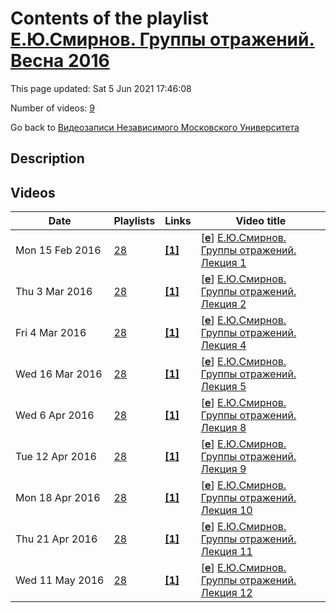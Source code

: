 # Contents of the playlist [Е.Ю.Смирнов. Группы отражений. Весна 2016](https://www.youtube.com/playlist?list=PLp9ABVh6_x4FuiT5FQhGEqnJjMQh7X2o_)

This page updated: Sat 5 Jun 2021 17:46:08

Number of videos: [9](#videos)

Go back to [Видеозаписи Независимого Московского Университета](../README.md)

## Description



## Videos

|Date|Playlists|Links|Video title|
|---|---|---|---|
| Mon&nbsp;15&nbsp;Feb&nbsp;2016 | [28](../playlists/28 "Е.Ю.Смирнов. Группы отражений. Весна 2016") | [**[1]**](http://ium.mccme.ru/s16/s16-smirnov.html) | [[**e**](https://studio.youtube.com/video/ipGdlqDnSZc/edit "Edit")] [Е.Ю.Смирнов. Группы отражений. Лекция 1](https://www.youtube.com/watch?v=ipGdlqDnSZc&list=PLp9ABVh6_x4FuiT5FQhGEqnJjMQh7X2o_ "Спецкурс НМУ, рекомендуется для 2-3 курса. 10 февраля 2016 г. 17:30, НМУ 303 (Москва, Большой Власьевский пер., 11) http://ium.mccme.ru/s16/s16-smirnov.html") |
| Thu&nbsp;3&nbsp;Mar&nbsp;2016 | [28](../playlists/28 "Е.Ю.Смирнов. Группы отражений. Весна 2016") | [**[1]**](http://ium.mccme.ru/s16/s16-smirnov.html) | [[**e**](https://studio.youtube.com/video/QPylePDnDJc/edit "Edit")] [Е.Ю.Смирнов. Группы отражений. Лекция 2](https://www.youtube.com/watch?v=QPylePDnDJc&list=PLp9ABVh6_x4FuiT5FQhGEqnJjMQh7X2o_ "Лекция прочитана В.С.Жгуном. Спецкурс НМУ, рекомендуется для 2-3 курса. 17 февраля 2016 г. 17:30, НМУ 303 (Москва, Большой Власьевский пер., 11) http://ium.mccme.ru/s16/s16-smirnov.html") |
| Fri&nbsp;4&nbsp;Mar&nbsp;2016 | [28](../playlists/28 "Е.Ю.Смирнов. Группы отражений. Весна 2016") | [**[1]**](http://ium.mccme.ru/s16/s16-smirnov.html) | [[**e**](https://studio.youtube.com/video/J2Zvc0-ycSg/edit "Edit")] [Е.Ю.Смирнов. Группы отражений. Лекция 4](https://www.youtube.com/watch?v=J2Zvc0-ycSg&list=PLp9ABVh6_x4FuiT5FQhGEqnJjMQh7X2o_ "По техническим причинам лекция 3 не была записана.  Спецкурс НМУ, рекомендуется для 2-3 курса. 2 марта 2016 г. 17:30, НМУ 303 (Москва, Большой Власьевский пер., 11) http://ium.mccme.ru/s16/s16-smirnov.html") |
| Wed&nbsp;16&nbsp;Mar&nbsp;2016 | [28](../playlists/28 "Е.Ю.Смирнов. Группы отражений. Весна 2016") | [**[1]**](http://ium.mccme.ru/s16/s16-smirnov.html) | [[**e**](https://studio.youtube.com/video/l7-RGumqoNo/edit "Edit")] [Е.Ю.Смирнов. Группы отражений. Лекция 5](https://www.youtube.com/watch?v=l7-RGumqoNo&list=PLp9ABVh6_x4FuiT5FQhGEqnJjMQh7X2o_ "Спецкурс НМУ, рекомендуется для 2-3 курса. 9 марта 2016 г. 17:30, НМУ 303 (Москва, Большой Власьевский пер., 11) http://ium.mccme.ru/s16/s16-smirnov.html") |
| Wed&nbsp;6&nbsp;Apr&nbsp;2016 | [28](../playlists/28 "Е.Ю.Смирнов. Группы отражений. Весна 2016") | [**[1]**](http://ium.mccme.ru/s16/s16-smirnov.html) | [[**e**](https://studio.youtube.com/video/YZmTwb5CJHs/edit "Edit")] [Е.Ю.Смирнов. Группы отражений. Лекция 8](https://www.youtube.com/watch?v=YZmTwb5CJHs&list=PLp9ABVh6_x4FuiT5FQhGEqnJjMQh7X2o_ "По техническим причинам лекции 6 и 7 недоступны, но мы надеемся их восстановить. Спецкурс НМУ, рекомендуется для 2-3 курса. 30 марта 2016 г. 17:30, НМУ 303 (Москва, Большой Власьевский пер., 11) http://ium.mccme.ru/s16/s16-smirnov.html") |
| Tue&nbsp;12&nbsp;Apr&nbsp;2016 | [28](../playlists/28 "Е.Ю.Смирнов. Группы отражений. Весна 2016") | [**[1]**](http://ium.mccme.ru/s16/s16-smirnov.html) | [[**e**](https://studio.youtube.com/video/tmEJLjz5lv8/edit "Edit")] [Е.Ю.Смирнов. Группы отражений. Лекция 9](https://www.youtube.com/watch?v=tmEJLjz5lv8&list=PLp9ABVh6_x4FuiT5FQhGEqnJjMQh7X2o_ "Спецкурс НМУ, рекомендуется для 2-3 курса. 6 апреля 2016 г. 17:30, НМУ 303 (Москва, Большой Власьевский пер., 11) http://ium.mccme.ru/s16/s16-smirnov.html") |
| Mon&nbsp;18&nbsp;Apr&nbsp;2016 | [28](../playlists/28 "Е.Ю.Смирнов. Группы отражений. Весна 2016") | [**[1]**](http://ium.mccme.ru/s16/s16-smirnov.html) | [[**e**](https://studio.youtube.com/video/7O2bF4d6CWg/edit "Edit")] [Е.Ю.Смирнов. Группы отражений. Лекция 10](https://www.youtube.com/watch?v=7O2bF4d6CWg&list=PLp9ABVh6_x4FuiT5FQhGEqnJjMQh7X2o_ "Спецкурс НМУ, рекомендуется для 2-3 курса. 13 апреля 2016 г. 17:30, НМУ 303 (Москва, Большой Власьевский пер., 11) http://ium.mccme.ru/s16/s16-smirnov.html") |
| Thu&nbsp;21&nbsp;Apr&nbsp;2016 | [28](../playlists/28 "Е.Ю.Смирнов. Группы отражений. Весна 2016") | [**[1]**](http://ium.mccme.ru/s16/s16-smirnov.html) | [[**e**](https://studio.youtube.com/video/0juzc2tPkIE/edit "Edit")] [Е.Ю.Смирнов. Группы отражений. Лекция 11](https://www.youtube.com/watch?v=0juzc2tPkIE&list=PLp9ABVh6_x4FuiT5FQhGEqnJjMQh7X2o_ "Спецкурс НМУ, рекомендуется для 2-3 курса. 20 апреля 2016 г. 17:30, НМУ 303 (Москва, Большой Власьевский пер., 11) http://ium.mccme.ru/s16/s16-smirnov.html") |
| Wed&nbsp;11&nbsp;May&nbsp;2016 | [28](../playlists/28 "Е.Ю.Смирнов. Группы отражений. Весна 2016") | [**[1]**](http://ium.mccme.ru/s16/s16-smirnov.html) | [[**e**](https://studio.youtube.com/video/wGQwWXkwVKo/edit "Edit")] [Е.Ю.Смирнов. Группы отражений. Лекция 12](https://www.youtube.com/watch?v=wGQwWXkwVKo&list=PLp9ABVh6_x4FuiT5FQhGEqnJjMQh7X2o_ "Спецкурс НМУ, рекомендуется для 2-3 курса. 27 апреля 2016 г. 17:30, НМУ 303 (Москва, Большой Власьевский пер., 11) http://ium.mccme.ru/s16/s16-smirnov.html") |
